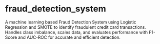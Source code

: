 # fraud_detection_system
A machine learning based Fraud Detection System using Logistic Regression and SMOTE to identify fraudulent credit card transactions. Handles class imbalance, scales data, and evaluates performance with F1-Score and AUC-ROC for accurate and efficient detection.
